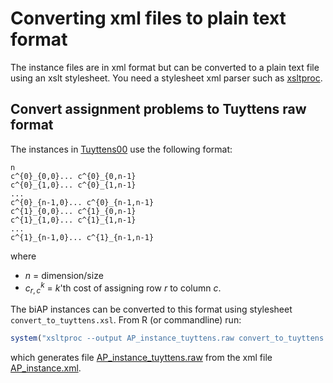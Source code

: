 
Converting xml files to plain text format
=========================================

The instance files are in xml format but can be converted to a plain text file using an xslt stylesheet. You need a stylesheet xml parser such as [xsltproc](http://xmlsoft.org/XSLT/xsltproc2.html).

Convert assignment problems to Tuyttens raw format
--------------------------------------------------

The instances in [Tuyttens00](https://github.com/MCDMSociety/MOrepo-Tuyttens00) use the following format:

    n 
    c^{0}_{0,0}... c^{0}_{0,n-1}
    c^{0}_{1,0}... c^{0}_{1,n-1}
    ...
    c^{0}_{n-1,0}... c^{0}_{n-1,n-1}
    c^{1}_{0,0}... c^{1}_{0,n-1}
    c^{1}_{1,0}... c^{1}_{1,n-1}
    ...
    c^{1}_{n-1,0}... c^{1}_{n-1,n-1}

where

-   *n* = dimension/size
-   *c*<sub>*r*, *c*</sub><sup>*k*</sup> = *k*'th cost of assigning row *r* to column *c*.

The biAP instances can be converted to this format using stylesheet `convert_to_tuyttens.xsl`. From R (or commandline) run:

``` r
system("xsltproc --output AP_instance_tuyttens.raw convert_to_tuyttens.xsl AP_instance.xml")
```

which generates file [AP\_instance\_tuyttens.raw](./AP_instance_tuyttens.raw) from the xml file [AP\_instance.xml](./AP_instance.xml).

